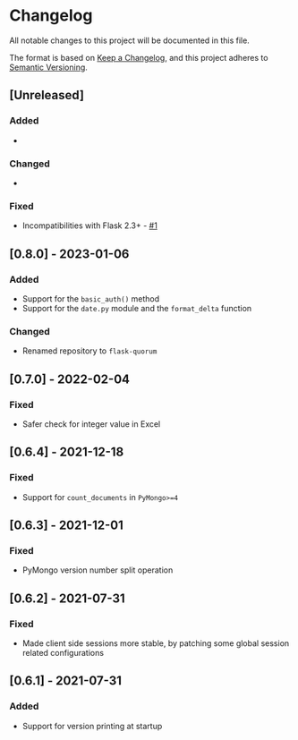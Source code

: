 # Changelog

All notable changes to this project will be documented in this file.

The format is based on [Keep a Changelog](https://keepachangelog.com/en/1.0.0/),
and this project adheres to [Semantic Versioning](https://semver.org/spec/v2.0.0.html).

## [Unreleased]

### Added

*

### Changed

*

### Fixed

* Incompatibilities with Flask 2.3+ - [#1](https://github.com/hivesolutions/flask-quorum/issues/1)

## [0.8.0] - 2023-01-06

### Added

* Support for the `basic_auth()` method
* Support for the `date.py` module and the `format_delta` function

### Changed

* Renamed repository to `flask-quorum`

## [0.7.0] - 2022-02-04

### Fixed

* Safer check for integer value in Excel

## [0.6.4] - 2021-12-18

### Fixed

* Support for `count_documents` in `PyMongo>=4`

## [0.6.3] - 2021-12-01

### Fixed

* PyMongo version number split operation

## [0.6.2] - 2021-07-31

### Fixed

* Made client side sessions more stable, by patching some global session related configurations

## [0.6.1] - 2021-07-31

### Added

* Support for version printing at startup
